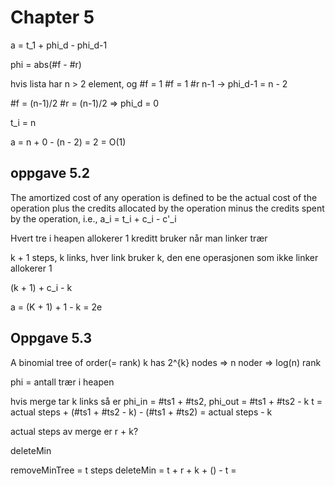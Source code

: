 # Chapter 5

a = t_1 + phi_d - phi_d-1

phi = abs(#f - #r)


hvis lista har n > 2 element, og #f = 1
#f = 1 #r n-1 -> phi_d-1 = n - 2


#f = (n-1)/2 #r = (n-1)/2 => phi_d = 0

t_i = n

a = n + 0 - (n - 2) = 2 = O(1)

## oppgave 5.2

The amortized cost of any operation is defined to
be the actual cost of the operation plus the credits allocated by the operation
minus the credits spent by the operation, i.e.,
a_i = t_i + c_i - c'_i

Hvert tre i heapen allokerer 1 kreditt
bruker når man linker trær

k + 1 steps, k links, hver link bruker k, den ene operasjonen som ikke linker allokerer 1

(k + 1) + c_i - k

a = (K + 1) + 1 - k = 2e

## Oppgave 5.3

A binomial tree of order(= rank) k has 2^{k} nodes  => n noder => log(n) rank

phi = antall trær i heapen

hvis merge tar k links så er 
phi_in = #ts1 + #ts2, 
phi_out = #ts1 + #ts2 - k
t = actual steps + (#ts1 + #ts2 - k) - (#ts1 + #ts2) = actual steps - k

actual steps av merge er r + k? 

deleteMin

removeMinTree = t steps
deleteMin = t + r + k + () - t = 


